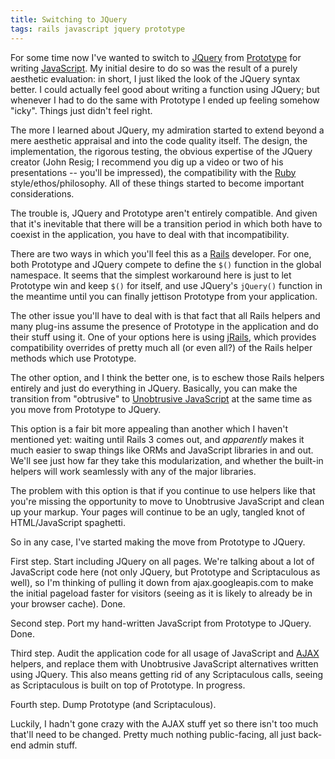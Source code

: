 ```yaml
---
title: Switching to JQuery
tags: rails javascript jquery prototype
---
```


For some time now I've wanted to switch to [JQuery](/wiki/JQuery) from [Prototype](/wiki/Prototype) for writing [JavaScript](/wiki/JavaScript). My initial desire to do so was the result of a purely aesthetic evaluation: in short, I just liked the look of the JQuery syntax better. I could actually feel good about writing a function using JQuery; but whenever I had to do the same with Prototype I ended up feeling somehow "icky". Things just didn't feel right.

The more I learned about JQuery, my admiration started to extend beyond a mere aesthetic appraisal and into the code quality itself. The design, the implementation, the rigorous testing, the obvious expertise of the JQuery creator (John Resig; I recommend you dig up a video or two of his presentations -- you'll be impressed), the compatibility with the [Ruby](/wiki/Ruby) style/ethos/philosophy. All of these things started to become important considerations.

The trouble is, JQuery and Prototype aren't entirely compatible. And given that it's inevitable that there will be a transition period in which both have to coexist in the application, you have to deal with that incompatibility.

There are two ways in which you'll feel this as a [Rails](/wiki/Rails) developer. For one, both Prototype and JQuery compete to define the `$()` function in the global namespace. It seems that the simplest workaround here is just to let Prototype win and keep `$()` for itself, and use JQuery's `jQuery()` function in the meantime until you can finally jettison Prototype from your application.

The other issue you'll have to deal with is that fact that all Rails helpers and many plug-ins assume the presence of Prototype in the application and do their stuff using it. One of your options here is using [jRails](/wiki/jRails), which provides compatibility overrides of pretty much all (or even all?) of the Rails helper methods which use Prototype.

The other option, and I think the better one, is to eschew those Rails helpers entirely and just do everything in JQuery. Basically, you can make the transition from "obtrusive" to [Unobtrusive JavaScript](/wiki/Unobtrusive_JavaScript) at the same time as you move from Prototype to JQuery.

This option is a fair bit more appealing than another which I haven't mentioned yet: waiting until Rails 3 comes out, and *apparently* makes it much easier to swap things like ORMs and JavaScript libraries in and out. We'll see just how far they take this modularization, and whether the built-in helpers will work seamlessly with any of the major libraries.

The problem with this option is that if you continue to use helpers like that you're missing the opportunity to move to Unobtrusive JavaScript and clean up your markup. Your pages will continue to be an ugly, tangled knot of HTML/JavaScript spaghetti.

So in any case, I've started making the move from Prototype to JQuery.

First step. Start including JQuery on all pages. We're talking about a lot of JavaScript code here (not only JQuery, but Prototype and Scriptaculous as well), so I'm thinking of pulling it down from ajax.googleapis.com to make the initial pageload faster for visitors (seeing as it is likely to already be in your browser cache). Done.

Second step. Port my hand-written JavaScript from Prototype to JQuery. Done.

Third step. Audit the application code for all usage of JavaScript and [AJAX](/wiki/AJAX) helpers, and replace them with Unobtrusive JavaScript alternatives written using JQuery. This also means getting rid of any Scriptaculous calls, seeing as Scriptaculous is built on top of Prototype. In progress.

Fourth step. Dump Prototype (and Scriptaculous).

Luckily, I hadn't gone crazy with the AJAX stuff yet so there isn't too much that'll need to be changed. Pretty much nothing public-facing, all just back-end admin stuff.
